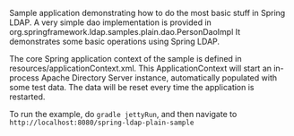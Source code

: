 Sample application demonstrating how to do the most basic stuff in Spring LDAP.
A very simple dao implementation is provided in org.springframework.ldap.samples.plain.dao.PersonDaoImpl
It demonstrates some basic operations using Spring LDAP.

The core Spring application context of the sample is defined in resources/applicationContext.xml.
This ApplicationContext will start an in-process Apache Directory Server instance, automatically populated
with some test data. The data will be reset every time the application is restarted.

To run the example, do `gradle jettyRun`, and then navigate to `http://localhost:8080/spring-ldap-plain-sample`
